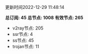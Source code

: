 更新时间2022-12-29 11:48:14

**总订阅: 45**
**总节点: 1008**
**有效节点: 265**
- v2ray节点: 205
- ssr节点: 4
- ss节点: 45
- trojan节点: 11

